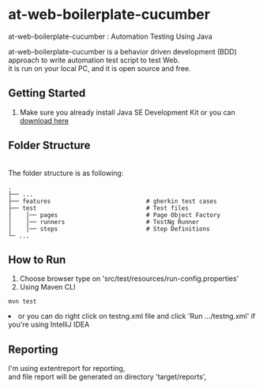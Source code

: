 # at-web-boilerplate-cucumber
at-web-boilerplate-cucumber : Automation Testing Using Java

at-web-boilerplate-cucumber is a behavior driven development (BDD) approach to write automation test script to test Web.<br>
it is run on your local PC, and it is open source and free.

## Getting Started
1. Make sure you already install Java SE Development Kit or you can [download here](https://www.oracle.com/java/technologies/downloads/)

## Folder Structure
<br/>The folder structure is as following:

    .
    ├── ...
    ├── features                           # gherkin test cases 
    ├── test                               # Test files
    │    │── pages                         # Page Object Factory
    │    │── runners                       # TestNg Runner
    │    │── steps                         # Step Definitions
    └─ ...   
    

## How to Run
1. Choose browser type on 'src/test/resources/run-config.properties'
2. Using Maven CLI
````
mvn test
````
<li> or you can do right click on testng.xml file and click 'Run .../testng.xml' if you're using IntelliJ IDEA

## Reporting
I'm using extentreport for reporting, <br>
and file report will be generated on directory 'target/reports',

